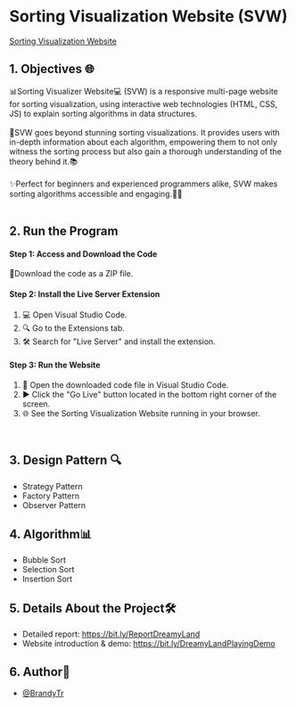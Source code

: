 # Sorting Visualization Website (SVW)

[Sorting Visualization Website](https://sortingvisualization-dsa-interaction.vercel.app/) 

## 1. Objectives 🌐
📊Sorting Visualizer Website💻 (SVW) is a responsive multi-page website for sorting visualization, using interactive web technologies (HTML, CSS, JS) to explain sorting algorithms in data structures.
<br />
<br />
🧠SVW goes beyond stunning sorting visualizations. It provides users with in-depth information about each algorithm, empowering them to not only witness the sorting process but also gain a thorough understanding of the theory behind it.📚
<br />
<br />
✨Perfect for beginners and experienced programmers alike, SVW makes sorting algorithms accessible and engaging.👨‍💻
<br />
<br />
## 2. Run the Program

#### Step 1: Access and Download the Code
🔗Download the code as a ZIP file.

#### Step 2: Install the Live Server Extension
1. 💻 Open Visual Studio Code.
2. 🔍 Go to the Extensions tab.
3. 🛠️ Search for "Live Server" and install the extension.

#### Step 3: Run the Website
1. 📂 Open the downloaded code file in Visual Studio Code.
2. ▶️ Click the "Go Live" button located in the bottom right corner of the screen.
3. 🌐 See the Sorting Visualization Website running in your browser.
<br />

## 3. Design Pattern  🔍

- Strategy Pattern
- Factory Pattern
- Observer Pattern


## 4. Algorithm📊

- Bubble Sort
- Selection Sort
- Insertion Sort

## 5. Details About the Project🛠️

- Detailed report: https://bit.ly/ReportDreamyLand
- Website introduction & demo: https://bit.ly/DreamyLandPlayingDemo

## 6. Author👥
- [@BrandyTr](https://github.com/BrandyTr)

 
